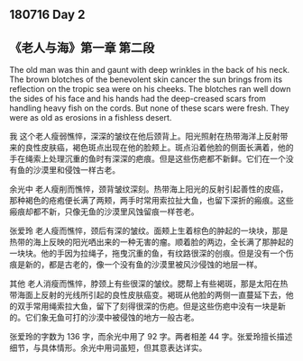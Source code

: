 ## 180716 Day 2

## 《老人与海》第一章 第二段

The old man was thin and gaunt with deep wrinkles in the back of his neck. The brown blotches of the benevolent skin cancer the sun brings from its reflection on the tropic sea were on his cheeks. The blotches ran well down the sides of his face and his hands had the deep-creased scars from handling heavy fish on the cords. But none of these scars were fresh. They were as old as erosions in a fishless desert.

我
这个老人瘦弱憔悴，深深的皱纹在他后颈背上。阳光照射在热带海洋上反射带来的良性皮肤癌，褐色斑点出现在他的脸颊上。斑点沿着他脸的侧面长满着，他的手在绳索上处理沉重的鱼时有深深的疤痕。但是这些伤疤都不新鲜。它们在一个没有鱼的沙漠里和侵蚀一样古老。

余光中
老人瘦削而憔悴，颈背皱纹深刻。热带海上阳光的反射引起善性的皮癌，那种褐色的疮疱便长满了两颊，两手时常用索拉扯大鱼，也留下深折的瘢痕。这些瘢痕却都不新，只像无鱼的沙漠里风蚀留痕一样苍老。

张爱玲
老人瘦而憔悴，颈后有深的皱纹。面颊上生着棕色的肿起的一块块，那是热带的海上反映的阳光哂出来的一种无害的瘤。顺着脸的两边，全长满了那肿起的一块块。他的手因为拉绳子，拖曳沉重的鱼，有纹路很深的创痕。但是没有一个伤痕是新的，都是古老的，像一个没有鱼的沙漠里被风沙侵蚀的地层一样。

其他
老人消瘦而憔悴，脖颈上有些很深的皱纹。腮帮上有些褐斑，那是太阳在热带海面上反射的光线所引起的良性皮肤癌变。褐斑从他脸的两侧一直蔓延下去，他的双手常用绳索拉大鱼，留下了刻得很深的伤疤。但是这些伤疤中没有一块是新的。它们象无鱼可打的沙漠中被侵蚀的地方一般古老。

张爱玲的字数为 136 字，而余光中用了 92 字。两者相差 44 字。张爱玲擅长描述细节，与具体情形。余光中用词虽短，但其意表达详实。

